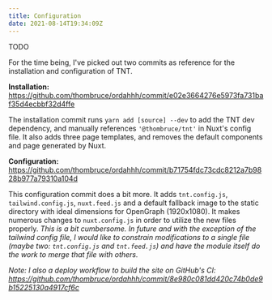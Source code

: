 ```yaml
---
title: Configuration
date: 2021-08-14T19:34:09Z
---
```


TODO

For the time being, I've picked out two commits as reference for the installation and configuration of TNT.

**Installation:** https://github.com/thombruce/ordahhh/commit/e02e3664276e5973fa731baf35d4ecbbf32d4ffe

The installation commit runs `yarn add [source] --dev` to add the TNT dev dependency, and manually references `'@thombruce/tnt'` in Nuxt's config file. It also adds three page templates, and removes the default components and page generated by Nuxt.

**Configuration:** https://github.com/thombruce/ordahhh/commit/b71754fdc73cdc8212a7b9828b977a79310a104d

This configuration commit does a bit more. It adds `tnt.config.js`, `tailwind.config.js`, `nuxt.feed.js` and a default fallback image to the static directory with ideal dimensions for OpenGraph (1920x1080). It makes numerous changes to `nuxt.config.js` in order to utilize the new files properly. _This is a bit cumbersome. In future and with the exception of the tailwind config file, I would like to constrain modifications to a single file (maybe two: `tnt.config.js` and `tnt.feed.js`) and have the module itself do the work to merge that file with others._

_Note: I also a deploy workflow to build the site on GitHub's CI: https://github.com/thombruce/ordahhh/commit/8e980c081dd420c74b0de9b15225130a4917cf6c_